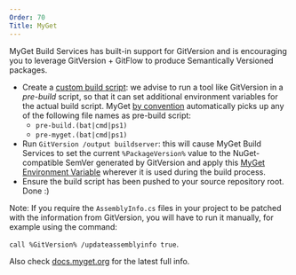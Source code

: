 ```yaml
---
Order: 70
Title: MyGet
---
```


MyGet Build Services has built-in support for GitVersion and is encouraging you
to leverage GitVersion + GitFlow to produce Semantically Versioned packages.

* Create a [custom build script](http://docs.myget.org/docs/reference/custom-build-scripts):
we advise to run a tool like GitVersion in a *pre-build* script, so that it can
set additional environment variables for the actual build script. MyGet
[by convention](http://docs.myget.org/docs/reference/build-services#Pre-_and_post-build_steps)
automatically picks up any of the following file names as pre-build script:
  * `pre-build.(bat|cmd|ps1)`
  * `pre-myget.(bat|cmd|ps1)`
* Run `GitVersion /output buildserver`: this will cause MyGet Build Services to
set the current `%PackageVersion%` value to the NuGet-compatible SemVer
generated by GitVersion and apply this [MyGet Environment Variable](http://docs.myget.org/docs/reference/build-services#Available_Environment_Variables)
wherever it is used during the build process.
* Ensure the build script has been pushed to your source repository root. Done :)

Note: If you require the `AssemblyInfo.cs` files in your project to be patched
with the information from GitVersion, you will have to run it manually, for
example using the command:

`call %GitVersion% /updateassemblyinfo true`.

Also check [docs.myget.org](http://docs.myget.org/docs/reference/build-services#GitVersion_and_Semantic_Versioning)
for the latest full info.

